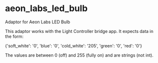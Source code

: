 # aeon_labs_led_bulb
Adaptor for Aeon Labs LED Bulb

This adaptor works with the Light Controller bridge app. It expects data in the form:

{'soft_white': '0', 'blue': '0', 'cold_white': '205', 'green': '0', 'red': '0'}

The values are between 0 (off) and 255 (fully on) and are strings (not int).
